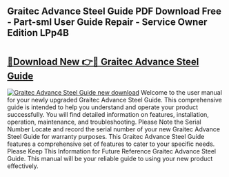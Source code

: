 ## Graitec Advance Steel Guide PDF Download Free - Part-smI User Guide Repair - Service Owner Edition LPp4B

# <h2><a href="http://bc6211.oget.top/?id=Graitec+Advance+Steel+Guide">🔗Download New 👉🔴 Graitec Advance Steel Guide</a></h2>

[![Graitec Advance Steel Guide new download](https://i.imgur.com/5g1atiW.png)](http://bc6211.oget.top/?id=Graitec+Advance+Steel+Guide)
Welcome to the user manual for your newly upgraded Graitec Advance Steel Guide. This comprehensive guide is intended to help you understand and operate your product successfully. You will find detailed information on features, installation, operation, maintenance, and troubleshooting. Please Note the Serial Number Locate and record the serial number of your new Graitec Advance Steel Guide for warranty purposes. This Graitec Advance Steel Guide features a comprehensive set of features to cater to your specific needs. Please Keep This Information for Future Reference Graitec Advance Steel Guide. This manual will be your reliable guide to using your new product effectively.
